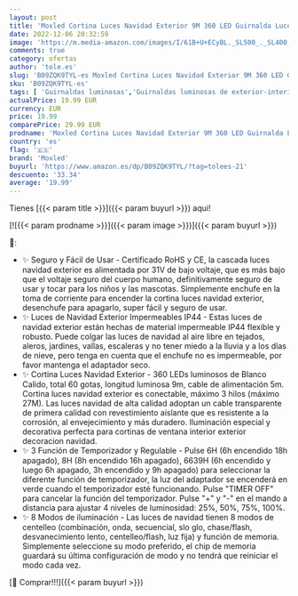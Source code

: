 ```yaml
---
layout: post
title: 'Moxled Cortina Luces Navidad Exterior 9M 360 LED Guirnalda Luces de Cascada Blanco Calido con Temporizador y función de Memoria  Prolongable  para Ventana Alero Balcon Navidad Decoracion'
date: 2022-12-06 20:32:59
image: 'https://m.media-amazon.com/images/I/61B+U+ECyBL._SL500_._SL400_.jpg'
comments: true
category: ofertas
author: 'tole.es'
slug: 'B09ZQK9TYL-es Moxled Cortina Luces Navidad Exterior 9M 360 LED Guirnalda...'
sku: 'B09ZQK9TYL-es'
tags: [ 'Guirnaldas luminosas','Guirnaldas luminosas de exterior-interior','Iluminación','moxled','navidad','🇪🇸', ]
actualPrice: 19.99 EUR
currency: EUR
price: 19.99
comparePrice: 29.99 EUR
prodname: 'Moxled Cortina Luces Navidad Exterior 9M 360 LED Guirnalda Luces de Cascada Blanco Calido con Temporizador y función de Memoria  Prolongable  para Ventana Alero Balcon Navidad Decoracion'
country: 'es'
flag: '🇪🇸'
brand: 'Moxled'
buyurl: 'https://www.amazon.es/dp/B09ZQK9TYL/?tag=tolees-21'
descuento: '33.34'
average: '19.99'
---
```


Tienes [{{< param title >}}]({{< param buyurl >}}) aqui!

[![{{< param prodname >}}]({{< param image >}})]({{< param buyurl >}})

🔎:

- ✨ Seguro y Fácil de Usar - Certificado RoHS y CE, la cascada luces navidad exterior es alimentada por 31V de bajo voltaje, que es más bajo que el voltaje seguro del cuerpo humano, definitivamente seguro de usar y tocar para los niños y las mascotas. Simplemente enchufe en la toma de corriente para encender la cortina luces navidad exterior, desenchufe para apagarlo, super fácil y seguro de usar.
- ✨ Luces de Navidad Exterior Impermeables IP44 - Estas luces de navidad exterior están hechas de material impermeable IP44 flexible y robusto. Puede colgar las luces de navidad al aire libre en tejados, aleros, jardines, vallas, escaleras y no tener miedo a la lluvia y a los días de nieve, pero tenga en cuenta que el enchufe no es impermeable, por favor mantenga el adaptador seco.
- ✨ Cortina Luces Navidad Exterior - 360 LEDs luminosos de Blanco Calido, total 60 gotas, longitud luminosa 9m, cable de alimentación 5m. Cortina luces navidad exterior es conectable, máximo 3 hilos (máximo 27M). Las luces navidad de alta calidad adoptan un cable transparente de primera calidad con revestimiento aislante que es resistente a la corrosión, al envejecimiento y más duradero. Iluminación especial y decorativa perfecta para cortinas de ventana interior exterior decoracion navidad.
- ✨ 3 Función de Temporizador y Regulable - Pulse 6H (6h encendido 18h apagado), 8H (8h encendido 16h apagado), 6639H (6h encendido y luego 6h apagado, 3h encendido y 9h apagado) para seleccionar la diferente función de temporizador, la luz del adaptador se encenderá en verde cuando el temporizador esté funcionando. Pulse "TIMER OFF" para cancelar la función del temporizador. Pulse "+" y "-" en el mando a distancia para ajustar 4 niveles de luminosidad: 25%, 50%, 75%, 100%.
- ✨ 8 Modos de iluminación - Las luces de navidad tienen 8 modos de centelleo (combinación, onda, secuencial, slo glo, chase/flash, desvanecimiento lento, centelleo/flash, luz fija) y función de memoria. Simplemente seleccione su modo preferido, el chip de memoria guardará su última configuración de modo y no tendrá que reiniciar el modo cada vez.

[🛒 Comprar!!!]({{< param buyurl >}})
